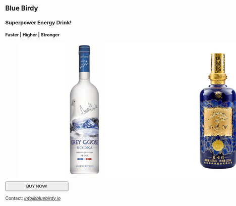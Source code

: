 ## **Blue Birdy**
### Superpower Energy Drink!
#### Faster | Higher | Stronger


<figure style="display:flex">
    <img style="width:800px;height:800" src="/images/drink.jpeg">
    <img style="width:800px;height:800" src="/images/drink2.jpeg">
</figure>


<button name="buyButton" style="height:30px;width:200px;text-align: center" onclick="alert('Cheers!')">
BUY NOW!
</button>

Contact: *info@bluebirdy.io*